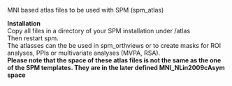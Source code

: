 MNI based atlas files to be used with SPM (spm_atlas)

**Installation**  
Copy all files in a directory of your SPM installation under /atlas  
Then restart spm.  
The atlasses can the be used in spm_orthviews or to create masks for ROI analyses, PPIs or multivariate analyses (MVPA, RSA).  
**Please note that the space of these atlas files is not the same as the one of the SPM templates. They are in the later defined MNI_NLin2009cAsym space**
